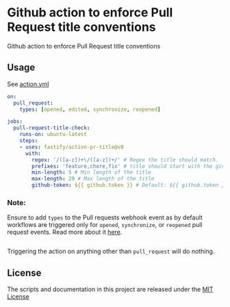 # Github action to enforce Pull Request title conventions

Github action to enforce Pull Request title conventions

## Usage

See [action.yml](./action.yml)

```yaml
on:
  pull_request:
    types: [opened, edited, synchronize, reopened]

jobs:
  pull-request-title-check:
    runs-on: ubuntu-latest
    steps:
    - uses: fastify/action-pr-title@v0
      with:
        regex: '/([a-z])+\/([a-z])+/' # Regex the title should match.
        prefixes: 'feature,chore,fix' # title should start with the given prefix
        min-length: 5 # Min length of the title
        max-length: 20 # Max length of the title
        github-token: ${{ github.token }} # Default: ${{ github.token }}
```

### Note:
Ensure to add `types` to the Pull requests webhook event as by default workflows are triggered only 
for `opened`, `synchronize`, or `reopened` pull request events. Read more about 
it [here](https://docs.github.com/en/actions/using-workflows/events-that-trigger-workflows#pull_request). 

```yaml
```

Triggering the action on anything other than `pull_request` will do nothing.



## License
The scripts and documentation in this project are released under the [MIT License](./LICENSE)

